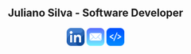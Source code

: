 <h2 align="center">Juliano Silva - Software Developer</h2> 

<p align="center">
  <a href="https://www.linkedin.com/in/julianoacs/"><img src="https://github.com/julianoacs/julianoacs/blob/main/imagens/linkedin.png" width="36px"></a>
  <a href="mailto:julianoacsilva@hotmail.com"><img src="https://github.com/julianoacs/julianoacs/blob/main/imagens/eMail.png" width="36px"></a>
  <a href="https://julianoacs.github.io/Portfolio/"><img src="https://github.com/julianoacs/julianoacs/blob/main/imagens/logoDev.png" width="36px"></a>  
</p>
